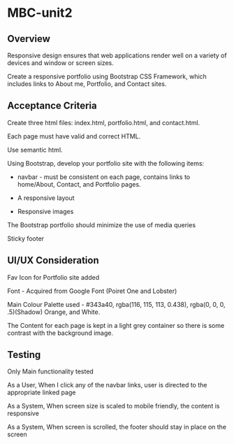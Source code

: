 # MBC-unit2

## Overview
Responsive design ensures that web applications render well on a variety of devices and window or screen sizes.

Create a responsive portfolio using Bootstrap CSS Framework, which includes links to About me, Portfolio, and Contact sites. 

## Acceptance Criteria
Create three html files: index.html, portfolio.html, and contact.html.

Each page must have valid and correct HTML.

Use semantic html.

Using Bootstrap, develop your portfolio site with the following items:

   * navbar - must be consistent on each page, contains links to home/About, Contact, and Portfolio pages.

   * A responsive layout

   * Responsive images

The Bootstrap portfolio should minimize the use of media queries

Sticky footer

## UI/UX Consideration

Fav Icon for Portfolio site added

Font - Acquired from Google Font (Poiret One and Lobster)

Main Colour Palette used - #343a40,  rgba(116, 115, 113, 0.438), rgba(0, 0, 0, .5)(Shadow) Orange, and White.

The Content for each page is kept in a light grey container so there is some contrast with the background image.

## Testing

Only Main functionality tested

As a User, When I click any of the navbar links, user is directed to the appropriate linked page

As a System, When screen size is scaled to mobile friendly, the content is responsive

As a System, When screen is scrolled, the footer should stay in place on the screen